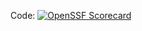 Code: [![OpenSSF Scorecard](htt‌ps://api.securityscorecards.dev/projects/github.com/ljelg7578/COP1500_Final/badge)](htt‌ps://securityscorecards.dev/viewer/?uri=github.com/ljelg7578/COP1500_Final)
